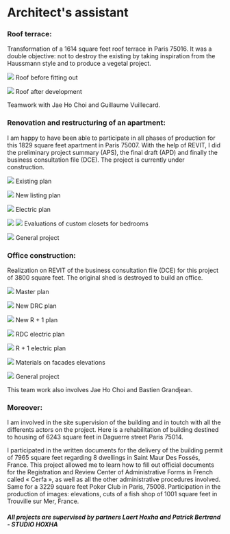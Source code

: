 # Architect's assistant


### Roof terrace:

Transformation of a 1614 square feet roof terrace  in Paris 75016.
It was a double objective: not to destroy the existing by taking inspiration from the Haussmann style and to produce a vegetal project.

![](toiture.png?raw=true)
Roof before fitting out

![](toiture_aménagée.png?raw=true)
Roof after development

Teamwork with Jae Ho Choi and Guillaume Vuillecard.


### Renovation and restructuring of an apartment:


I am happy to have been able to participate in all phases of production for this 1829 square feet apartment in Paris 75007. 
With the help of REVIT, I did the preliminary project summary (APS), the final draft (APD) and finally the business consultation file (DCE). The project is currently under construction.

![](J1.png?raw=true)
Existing plan

![](J2.png?raw=true)
New listing plan

![](J3.png?raw=true)
Electric plan

![](J4.png?raw=true) ![](J5.png?raw=true)
Evaluations of custom closets for bedrooms

![](J6.png?raw=true)
General project 


### Office construction:

Realization on REVIT of the business consultation file (DCE) for this project of 3800 square feet. The original shed is destroyed to build an office.


![](DDDDDI1.png?raw=true)
Master plan

![](DDDDDI2.png?raw=true)
New DRC plan 

![](DDDDD3.png?raw=true)
New R + 1 plan

![](DDDDDI4.png?raw=true)
RDC electric plan

![](DDDDDI5.png?raw=true)
R + 1 electric plan 

![](DDDDDI6.png?raw=true)
Materials on facades elevations

![](DDDDDI7.png?raw=true)
General project 

This team work also involves Jae Ho Choi and Bastien Grandjean.




### Moreover:
I am involved in the site supervision of the building and in toutch with all the differents actors on the project. Here is a rehabilitation of building destined to housing of 6243 square feet in Daguerre street Paris 75014.

I participated in the written documents for the delivery  of the building permit of 7965 square feet regarding 8 dwellings in Saint Maur Des Fossés, France. This project allowed me to learn how to fill out official documents for the Registration and Review Center of Administrative Forms in French called « Cerfa », as well as all the other administrative procedures involved.
Same for a 3229 square feet Poker Club in Paris, 75008.
Participation in the production of images: elevations, cuts of a fish shop of 1001 square feet in Trouville sur Mer, France.




##### All projects are supervised by partners Laert Hoxha and Patrick Bertrand - STUDIO HOXHA


